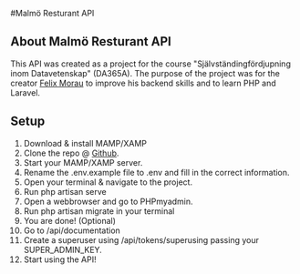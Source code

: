 
#Malmö Resturant API

## About Malmö Resturant API

This API was created as a project for the course "Självständingfördjupning inom Datavetenskap" (DA365A). The purpose of the project was for the creator [Felix Morau](https://github.com/femosc2) to improve his backend skills and to learn PHP and Laravel.

## Setup
1. Download & install MAMP/XAMP
2. Clone the repo @ [Github](https://github.com/femosc2/malmo-resturant-api).
3. Start your MAMP/XAMP server.
4. Rename the .env.example file to .env and fill in the correct information.
5. Open your terminal & navigate to the project.
6. Run php artisan serve
7. Open a webbrowser and go to PHPmyadmin.
8. Run php artisan migrate in your terminal
9. You are done!
(Optional)
10. Go to /api/documentation
11. Create a superuser using /api/tokens/superusing passing your SUPER_ADMIN_KEY.
12. Start using the API!

